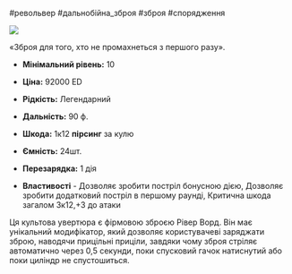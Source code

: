 #револьвер #дальнобійна_зброя #зброя #спорядження

[![](https://static.wikia.nocookie.net/cyberpunk/images/5/58/Overture_River.png/revision/latest/scale-to-width-down/350?cb=20210528210648)](https://static.wikia.nocookie.net/cyberpunk/images/5/58/Overture_River.png/revision/latest?cb=20210528210648)

«Зброя для того, хто не промахнеться з першого разу».

- **Мінімальний рівень:** 10
- **Ціна:** 92000 ED
- **Рідкість:** Легендарний

- **Дальність:** 90 ф.
- **Шкода:** 1к12 **пірсинг** за кулю
- **Ємність:** 24шт.
- **Перезарядка:** 1 дія
- **Властивості** - Дозволяє зробити постріл бонусною дією, Дозволяє зробити додатковий постріл в першому раунді, Критична шкода загалом 3к12,+3 до атаки

Ця культова увертюра є фірмовою зброєю Рівер Ворд.
Він має унікальний модифікатор, який дозволяє користувачеві заряджати зброю, наводячи прицільні приціли, завдяки чому зброя стріляє автоматично через 0,5 секунди, поки спусковий гачок натиснутий або поки циліндр не спустошиться.